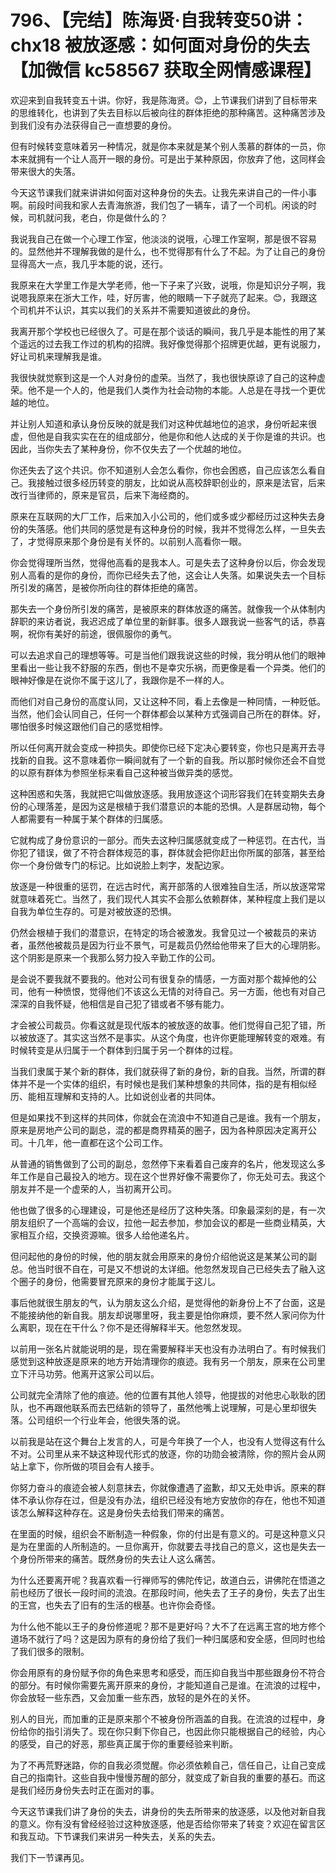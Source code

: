 # 796、【完结】陈海贤·自我转变50讲：chx18 被放逐感：如何面对身份的失去【加微信 kc58567 获取全网情感课程】

欢迎来到自我转变五十讲。你好，我是陈海贤。😊，上节课我们讲到了目标带来的思维转化，也讲到了失去目标以后被向往的群体拒绝的那种痛苦。这种痛苦涉及到我们没有办法获得自己一直想要的身份。

但有时候转变意味着另一种情况，就是你本来就是某个别人羡慕的群体的一员，你本来就拥有一个让人高开一眼的身份。可是出于某种原因，你放弃了他，这同样会带来很大的失落。

今天这节课我们就来讲讲如何面对这种身份的失去。让我先来讲自己的一件小事啊。前段时间我和家人去青海旅游，我们包了一辆车，请了一个司机。闲谈的时候，司机就问我，老白，你是做什么的？

我说我自己在做一个心理工作室，他淡淡的说哦，心理工作室啊，那是很不容易的。显然他并不理解我做的是什么，也不觉得那有什么了不起。为了让自己的身份显得高大一点，我几乎本能的说，还行。

我原来在大学里工作是大学老师，他一下子来了兴致，说哦，你是知识分子啊，我说嗯我原来在浙大工作，哇，好厉害，他的眼睛一下子就亮了起来。😊，我跟这个司机并不认识，其实以我们的关系并不需要知道彼此的身份。

我离开那个学校也已经很久了。可是在那个谈话的瞬间，我几乎是本能性的用了某个遥远的过去我工作过的机构的招牌。我好像觉得那个招牌更优越，更有说服力，好让司机来理解我是谁。

我很快就觉察到这是一个人对身份的虚荣。当然了，我也很快原谅了自己的这种虚荣。他不是一个人的，他是我们人类作为社会动物的本能。人总是在寻找一个更优越的地位。

并让别人知道和承认身份反映的就是我们对这种优越地位的追求，身份听起来很虚，但他是自我实实在在的组成部分，他是你和他人达成的关于你是谁的共识。也因此，当你失去了某种身份，你不仅失去了一个优越的地位。

你还失去了这个共识。你不知道别人会怎么看你，你也会困惑，自己应该怎么看自己。我接触过很多经历转变的朋友，比如说从高校辞职创业的，原来是法官，后来改行当律师的，原来是官员，后来下海经商的。

原来在互联网的大厂工作，后来加入小公司的，他们或多或少都经历过这种失去身份的失落感。他们共同的感觉是有这种身份的时候，我并不觉得怎么样，一旦失去了，才觉得原来那个身份是有关怀的。以前别人高看你一眼。

你会觉得理所当然，觉得他高看的是我本人。可是失去了这种身份以后，你会发现别人高看的是你的身份，而你已经失去了他，这会让人失落。如果说失去一个目标所引发的痛苦，是被你所向往的群体拒绝的痛苦。

那失去一个身份所引发的痛苦，是被原来的群体放逐的痛苦。就像我一个从体制内辞职的来访者说，我迟迟成了单位里的新鲜事。很多人跟我说一些客气的话，恭喜啊，祝你有美好的前途，很佩服你的勇气。

可以去追求自己的理想等等。可是当他们跟我说这些的时候，我分明从他们的眼神里看出一些让我不舒服的东西，倒也不是幸灾乐祸，而更像是看一个异类。他们的眼神好像是在说你不属于这儿了，我跟你是不一样的人。

而他们对自己身份的高度认同，又让这种不同，看上去像是一种同情，一种贬低。当然，他们会认同自己，任何一个群体都会以某种方式强调自己所在的群体。好，哪怕很多时候这跟他们自己的感觉相悖。

所以任何离开就会变成一种损失。即使你已经下定决心要转变，你也只是离开去寻找新的自我。这不意味着你一瞬间就有了一个新的自我。所以那时候你还会不自觉的以原有群体为参照坐标来看自己这种被当做异类的感觉。

这种困惑和失落，我就把它叫做放逐感。我用放逐这个词形容我们在转变期失去身份的心理落差，是因为这是根植于我们潜意识的本能的恐惧。人是群居动物，每个人都需要有一种属于某个群体的归属感。

它就构成了身份意识的一部分。而失去这种归属感就变成了一种惩罚。在古代，当你犯了错误，做了不符合群体规范的事，群体就会把你赶出你所属的部落，甚至给你一个身份做专门的标记。比如说脸上刺字，发配边家。

放逐是一种很重的惩罚，在远古时代，离开部落的人很难独自生活，所以放逐常常就意味着死亡。当然了，我们现代人其实不会那么依赖群体，某种程度上我们是以自我为单位生存的。可是对被放逐的恐惧。

仍然会根植于我们的潜意识，在特定的场合被激发。我曾见过一个被裁员的来访者，虽然他被裁员是因为行业不景气，可是裁员仍然给他带来了巨大的心理阴影。这个阴影是原来一个我那么努力投入辛勤工作的公司。

是会说不要我就不要我的。他对公司有很复杂的情感，一方面对那个裁掉他的公司，他有一种愤恨，觉得他们不该这么无情的对待自己。另一方面，他也有对自己深深的自我怀疑，他相信是自己犯了错或者不够有能力。

才会被公司裁员。你看这就是现代版本的被放逐的故事。他们觉得自己犯了错，所以被放逐了。其实这当然不是事实。从这个角度，也许你更能理解转变的艰难。有时候转变是从归属于一个群体到归属于另一个群体的过程。

当我们隶属于某个新的群体，我们就获得了新的身份，新的自我。当然，所谓的群体并不是一个实体的组织，有时候也是我们某种想象的共同体，指的是有相似经历、能相互理解和支持的人。比如说创业者的共同体。

但是如果找不到这样的共同体，你就会在流浪中不知道自己是谁。我有一个朋友，原来是房地产公司的副总，混的都是商界精英的圈子，因为各种原因决定离开公司。十几年，他一直都在这个公司工作。

从普通的销售做到了公司的副总，忽然停下来看着自己废弃的名片，他发现这么多年工作是自己最投入的地方。现在这个世界好像不需要你了，你无处可去。我这个朋友并不是一个虚荣的人，当初离开公司。

他也做了很多的心理建设，可是他还是经历了这种失落。印象最深刻的是，有一次朋友组织了一个高端的会议，拉他一起去参加，参加会议的都是一些商业精英，大家相互介绍，交换资源嘛。很多人给他递名片。

但问起他的身份的时候，他的朋友就会用原来的身份介绍他说这是某某公司的副总。他当时很不自在，可是又不想说的太详细。他忽然发现自己已经失去了融入这个圈子的身份，他需要冒充原来的身份才能属于这儿。

事后他就很生朋友的气，认为朋友这么介绍，是觉得他的新身份上不了台面，这是不能接纳他的新自我。朋友却说哪里呀，我主要是怕你麻烦，要不然人家问你为什么离职，现在在干什么？你不是还得解释半天。他忽然发现。

以前用一张名片就能说明的是，现在需要解释半天也没有办法明白了。有时候我们感觉到这种放逐是原来的地方开始清理你的痕迹。我有另一个朋友，原来在公司里立下汗马功劳。他离开这家公司以后。

公司就完全清除了他的痕迹。他的位置有其他人领导，他提拔的对他忠心耿耿的团队，也不再跟他联系而去巴结新的领导了，虽然他嘴上说理解，可是心里却很失落。公司组织一个行业年会，他很失落的说。

以前我是站在这个舞台上发言的人，可是今年换了一个人，也没有人觉得这有什么不对。公司里从来不缺这种现代形式的放逐，你的功勋会被清除，你的照片会从网站上拿下，你所做的项目会有人接手。

你努力奋斗的痕迹会被人刻意抹去，你就像遭遇了盗歉，却又无处申诉。原来的群体不承认你存在过，但是没有办法，组织已经没有地方安放你的存在，他也不知道该怎么解释这种存在。这是身份失去给我们带来的痛苦。

在里面的时候，组织会不断制造一种假象，你的付出是有意义的。可是这种意义只是为在里面的人所制造的。一旦你离开，你就要去寻找自己的意义，这也是失去一个身份所带来的痛苦。既然身份的失去让人这么痛苦。

为什么还要离开呢？我喜欢看一行禅师写的佛陀传记，故道白云，讲佛陀在悟道之前也经历了很长一段时间的流浪。在那段时间，他失去了王子的身份，失去了出生的王宫，也失去了旧有的生活的根基。也许你会奇怪。

为什么他不能以王子的身份修道呢？那不是更好吗？大不了在远离王宫的地方修个道场不就行了吗？这是因为原有的身份给了我们一种归属感和安全感，但同时也给了我们很多的限制。

你会用原有的身份赋予你的角色来思考和感受，而压抑自我当中那些跟身份不符合的部分。有时候你需要先离开原来的身份，才能知道自己是谁。在流浪的过程中，你会放轻一些东西，又会加重一些东西，放轻的是外在的关怀。

别人的目光，而加重的正是原来那个不被身份所涵盖的自我。在流浪的过程中，身份给你的指引消失了。现在你只剩下你自己，也因此你只能根据自己的经验，内心的感受，自己的好恶，那些真正属于你的重要经验来判断。

为了不再荒野迷路，你的自我必须觉醒。你必须依赖自己，信任自己，让自己变成自己的指南针。这些自我中慢慢苏醒的部分，就变成了新自我的重要的基石。而这是我们经历身份失去时正在面对的事。

今天这节课我们讲了身份的失去，讲身份的失去所带来的放逐感，以及他对新自我的意义。你有没有曾经经验过这种放逐感，他是否给你带来了转变？欢迎在留言区和我互动。下节课我们来讲另一种失去，关系的失去。

我们下一节课再见。